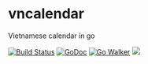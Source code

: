 vncalendar
==========

Vietnamese calendar in go


[![Build Status](https://travis-ci.org/vanng822/vncalendar.svg?branch=master)](https://travis-ci.org/vanng822/vncalendar)
[![GoDoc](https://godoc.org/github.com/vanng822/vncalendar?status.svg)](https://godoc.org/github.com/vanng822/vncalendar)
[![Go Walker](http://gowalker.org/api/v1/badge)](https://gowalker.org/github.com/vanng822/vncalendar)
[![](http://gocover.io/_badge/github.com/vanng822/vncalendar)](http://gocover.io/github.com/vanng822/vncalendar)